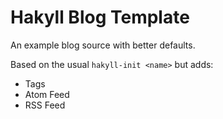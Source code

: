 # Hakyll Blog Template

An example blog source with better defaults.

Based on the usual ```hakyll-init <name>``` but adds:

-  Tags
-  Atom Feed
-  RSS Feed
